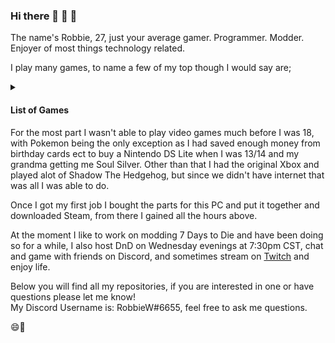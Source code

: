 ### Hi there 👋 👋 👋    

The name's Robbie, 27, just your average gamer.    Programmer.    Modder.    Enjoyer of most things technology related.     

I play many games, to name a few of my top though I would say are;
<details>
  <summary>
    <h4>List of Games</h4>
  </summary>
  
+ [Overwatch](https://playoverwatch.com/en-us/) (3k+ Hours)    
+ [7 Days to Die](https://store.steampowered.com/app/251570/7_Days_to_Die) (1800+ Hours) (Modded)     
+ Arma II Operation Arrowhead: DayZ Mod (700+ Hours) (Modded) [[How to Play]](https://youtu.be/T82v6GnyR4w)           
+ Pokemon: [Soul Silver](https://www.amazon.com/Pokemon-SoulSilver-Version-Nintendo-DS/dp/B0038MTE7C) (2k+ Hours)      
+ [Dungeons & Dragons](https://dnd.wizards.com/what-is-dnd) (1k+ Hours)      
+ Attack on Titan Tribute Game by Fenglee (2500+ Hours) (Modded)       
+ YuGiOh via YGOPRO(ProjectIgnis) and IRL cards (500+ Hours) [[Discord to Get It]](https://discord.gg/ygopro-percy)             
+ Counter Strike: [Global Offensive](https://store.steampowered.com/app/730/CounterStrike_Global_Offensive) (300+ Hours)      
+ [Elsword](https://elsword.koggames.com) (500+ Hours)     
+ [Brawlhalla](https://store.steampowered.com/app/291550/Brawlhalla) (500+ Hours)          
+ SCP: [Secret Labratory](https://store.steampowered.com/app/700330/SCP_Secret_Laboratory) (500+ Hours) (Modded)     
+ [The Elder Scrolls V: Skyrim Special Edition](https://store.steampowered.com/app/489830/The_Elder_Scrolls_V_Skyrim_Special_Edition) (200 Hours)     
+ [GTA:V](https://store.steampowered.com/app/271590/Grand_Theft_Auto_V) (100+ Hours)    
</details>
For the most part I wasn't able to play video games much before I was 18, with Pokemon being the only exception as I had saved enough money from birthday cards ect to buy a Nintendo DS Lite when I was 13/14 and my grandma getting me Soul Silver. Other than that I had the original Xbox and played alot of Shadow The Hedgehog, but since we didn't have internet that was all I was able to do.    

Once I got my first job I bought the parts for this PC and put it together and downloaded Steam, from there I gained all the hours above.    

At the moment I like to work on modding 7 Days to Die and have been doing so for a while, I also host DnD on Wednesday evenings at 7:30pm CST, chat and game with friends on Discord, and sometimes stream on [Twitch](https://www.twitch.tv/robbiew1337) and enjoy life.     

Below you will find all my repositories, if you are interested in one or have questions please let me know!      
My Discord Username is: RobbieW#6655, feel free to ask me questions.          

😄👋    

